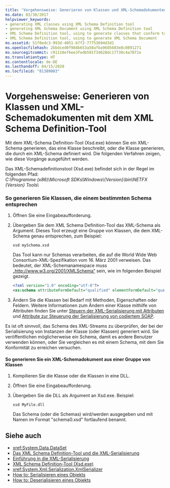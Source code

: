 ```yaml
---
title: 'Vorgehensweise: Generieren von Klassen und XML-Schemadokumenten mit dem XML Schema Definition-Tool'
ms.date: 03/30/2017
helpviewer_keywords:
- generating XML classes using XML Schema Definition tool
- generating XML Schema Document using XML Schema Definition tool
- XML Schema Definition tool, using to generate classes that conform to specific schema
- XML Schema Definition tool, using to generate XML Schema Document
ms.assetid: 51f0edc3-993d-4051-b7f2-77753694d3d1
ms.openlocfilehash: 2bbdced0f984b653a58afba9685683e8c0891271
ms.sourcegitcommit: c91110ef6ee3fedb591f3d628dc17739c4a7071e
ms.translationtype: HT
ms.contentlocale: de-DE
ms.lasthandoff: 04/15/2020
ms.locfileid: "81389803"
---
```

# <a name="how-to-use-the-xml-schema-definition-tool-to-generate-classes-and-xml-schema-documents"></a>Vorgehensweise: Generieren von Klassen und XML-Schemadokumenten mit dem XML Schema Definition-Tool
Mit dem XML-Schema Definition-Tool (Xsd.exe) können Sie ein XML-Schema generieren, das eine Klasse beschreibt, oder die Klasse generieren, die durch ein XML-Schema definiert wird. Die folgenden Verfahren zeigen, wie diese Vorgänge ausgeführt werden.

Das XML-Schemadefinitionstool (Xsd.exe) befindet sich in der Regel im folgenden Pfad:\
_C:\\Programme (x86)\\Microsoft SDKs\\Windows\\{Version}\\bin\\NETFX {Version} Tools\\_

### <a name="to-generate-classes-that-conform-to-a-specific-schema"></a>So generieren Sie Klassen, die einem bestimmten Schema entsprechen  
  
1. Öffnen Sie eine Eingabeaufforderung.  
  
2. Übergeben Sie dem XML Schema Definition-Tool das XML-Schema als Argument. Dieses Tool erzeugt eine Gruppe von Klassen, die dem XML-Schema genau entsprechen, zum Beispiel:  
  
    ```console  
    xsd mySchema.xsd  
    ```  
  
     Das Tool kann nur Schemas verarbeiten, die auf die World Wide Web Consortium-XML-Spezifikation vom 16. März 2001 verweisen. Das bedeutet, der XML-Schemanamespace muss „http://www.w3.org/2001/XMLSchema“ sein, wie im folgenden Beispiel gezeigt.  
  
    ```xml  
    <?xml version="1.0" encoding="utf-8"?>  
    <xs:schema attributeFormDefault="qualified" elementFormDefault="qualified" targetNamespace="" xmlns:xs="http://www.w3.org/2001/XMLSchema" />  
    ```  
  
3. Ändern Sie die Klassen bei Bedarf mit Methoden, Eigenschaften oder Feldern. Weitere Informationen zum Ändern einer Klasse mithilfe von Attributen finden Sie unter [Steuern der XML-Serialisierung mit Attributen](../../../docs/standard/serialization/controlling-xml-serialization-using-attributes.md) und [Attribute zur Steuerung der Serialisierung von codiertem SOAP](../../../docs/standard/serialization/attributes-that-control-encoded-soap-serialization.md).  
  
 Es ist oft sinnvoll, das Schema des XML-Streams zu überprüfen, der bei der Serialisierung von Instanzen der Klasse (oder Klassen) generiert wird. Sie veröffentlichen möglicherweise ein Schema, damit es andere Benutzer verwenden können, oder Sie vergleichen es mit einem Schema, mit dem Sie Konformität zu erreichen versuchen.  
  
#### <a name="to-generate-an-xml-schema-document-from-a-set-of-classes"></a>So generieren Sie ein XML-Schemadokument aus einer Gruppe von Klassen  
  
1. Kompilieren Sie die Klasse oder die Klassen in eine DLL.  
  
2. Öffnen Sie eine Eingabeaufforderung.  
  
3. Übergeben Sie die DLL als Argument an Xsd.exe. Beispiel:  
  
    ```console  
    xsd MyFile.dll  
    ```  
  
     Das Schema (oder die Schemas) wird/werden ausgegeben und mit Namen im Format "schema0.xsd" fortlaufend benannt.  
  
## <a name="see-also"></a>Siehe auch

- <xref:System.Data.DataSet>
- [Das XML Schema Definition-Tool und die XML-Serialisierung](../../../docs/standard/serialization/the-xml-schema-definition-tool-and-xml-serialization.md)
- [Einführung in die XML-Serialisierung](../../../docs/standard/serialization/introducing-xml-serialization.md)
- [XML Schema Definition-Tool (Xsd.exe)](../../../docs/standard/serialization/xml-schema-definition-tool-xsd-exe.md)
- <xref:System.Xml.Serialization.XmlSerializer>
- [How to: Serialisieren eines Objekts](../../../docs/standard/serialization/how-to-serialize-an-object.md)
- [How to: Deserialisieren eines Objekts](../../../docs/standard/serialization/how-to-deserialize-an-object.md)
